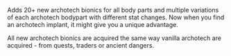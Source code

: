 Adds 20+ new archotech bionics for all body parts and multiple variations of each archotech bodypart with different stat changes. Now when you find an archotech implant, it might give you a unique advantage.

All new archotech bionics are acquired the same way vanilla archotech are acquired - from quests, traders or ancient dangers.
